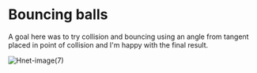 # Bouncing balls

A goal here was to try collision and bouncing using an angle from tangent placed in point of collision and I'm happy with the final result.


![Hnet-image(7)](https://user-images.githubusercontent.com/57571014/121608985-367a1980-ca53-11eb-8c3f-c19ec78bec90.gif)